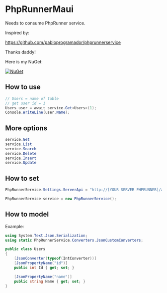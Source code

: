 # PhpRunnerMaui
Needs to consume PhpRunner service.

Inspired by:

https://github.com/pabloprogramador/phprunnerservice

Thanks daddy!


Here is my NuGet:

[![NuGet](https://img.shields.io/nuget/v/CustomShellMaui.svg?label=CustomShellMaui)](https://www.nuget.org/packages/PhpRunnerMaui/)


## How to use
```csharp
// Users = name of table
// get user id = 1
Users user = await service.Get<Users>(1);
Console.WriteLine(user.Name);
```

## More options
```csharp
service.Get
service.List
service.Search
service.Delete
service.Insert
service.Update
```

## How to set
```csharp
PhpRunnerService.Settings.ServerApi = "http://[YOUR SERVER PHPRUNNER]/api";

PhpRunnerService service = new PhpRunnerService();
```

## How to model

Example:
```csharp
using System.Text.Json.Serialization;
using static PhpRunnerService.Converters.JsonCustomConverters;

public class Users
{
    [JsonConverter(typeof(IntConverter))]
    [JsonPropertyName("id")]
    public int Id { get; set; }

    [JsonPropertyName("name")]
    public string Name { get; set; }
}
```
